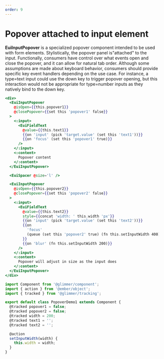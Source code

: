 ```yaml
---
order: 9
---
```


# Popover attached to input element

 <EuiText>
    <strong>EuiInputPopover</strong>
    is a specialized popover component intended to be used with form elements.
    Stylistically, the popover panel is"attached" to the input. Functionally,
    consumers have control over what events open and close the popover, and it
    can allow for natural tab order. Although some assumptions are made about
    keyboard behavior, consumers should provide specific key event handlers
    depending on the use case. For instance, a
    <EuiCode>type=text</EuiCode>
    input could use the down key to trigger popover opening, but this
    interaction would not be appropriate for
    <EuiCode>type=number</EuiCode>
    inputs as they natively bind to the down key.
  </EuiText>

```hbs template
<div>
  <EuiInputPopover
    @isOpen={{this.popover1}}
    @closePopover={{set this 'popover1' false}}
  >
    <:input>
      <EuiFieldText
        @value={{this.text1}}
        {{on 'input' (pick 'target.value' (set this 'text1'))}}
        {{on 'focus' (set this 'popover1' true)}}
      />
    </:input>
    <:content>
      Popover content
    </:content>
  </EuiInputPopover>

  <EuiSpacer @size='l' />

  <EuiInputPopover
    @isOpen={{this.popover2}}
    @closePopover={{set this 'popover2' false}}
  >
    <:input>
      <EuiFieldText
        @value={{this.text2}}
        style={{concat 'width: ' this.width 'px'}}
        {{on 'input' (pick 'target.value' (set this 'text2'))}}
        {{on
          'focus'
          (queue (set this 'popover2' true) (fn this.setInputWidth 400))
        }}
        {{on 'blur' (fn this.setInputWidth 200)}}
      />
    </:input>
    <:content>
      Popover will adjust in size as the input does
    </:content>
  </EuiInputPopover>
</div>
```

```javascript component
import Component from '@glimmer/component';
import { action } from '@ember/object';
import { tracked } from '@glimmer/tracking';

export default class PopoverDemo1 extends Component {
  @tracked popover1 = false;
  @tracked popover2 = false;
  @tracked width = 200;
  @tracked text1 = '';
  @tracked text2 = '';

  @action
  setInputWidth(width) {
    this.width = width;
  }
}
```
